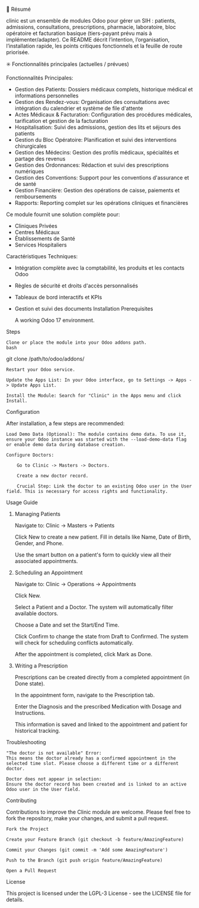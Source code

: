 🚩 Résumé

clinic est un ensemble de modules Odoo pour gérer un SIH : patients, admissions, consultations, prescriptions, pharmacie, laboratoire, bloc opératoire et facturation basique (tiers-payant prévu mais à implémenter/adapter).
Ce README décrit l’intention, l’organisation, l’installation rapide, les points critiques fonctionnels et la feuille de route priorisée.

✳️ Fonctionnalités principales (actuelles / prévues)

Fonctionnalités Principales:
- Gestion des Patients: Dossiers médicaux complets, historique médical et informations personnelles
- Gestion des Rendez-vous: Organisation des consultations avec intégration du calendrier et système de file d'attente
- Actes Médicaux & Facturation: Configuration des procédures médicales, tarification et gestion de la facturation
- Hospitalisation: Suivi des admissions, gestion des lits et séjours des patients
- Gestion du Bloc Opératoire: Planification et suivi des interventions chirurgicales
- Gestion des Médecins: Gestion des profils médicaux, spécialités et partage des revenus
- Gestion des Ordonnances: Rédaction et suivi des prescriptions numériques
- Gestion des Conventions: Support pour les conventions d'assurance et de santé
- Gestion Financière: Gestion des opérations de caisse, paiements et remboursements
- Rapports: Reporting complet sur les opérations cliniques et financières

Ce module fournit une solution complète pour:
- Cliniques Privées
- Centres Médicaux
- Établissements de Santé
- Services Hospitaliers

Caractéristiques Techniques:
- Intégration complète avec la comptabilité, les produits et les contacts Odoo
- Règles de sécurité et droits d'accès personnalisés
- Tableaux de bord interactifs et KPIs
- Gestion et suivi des documents
Installation
Prerequisites

    A working Odoo 17 environment.

Steps

    Clone or place the module into your Odoo addons path.
    bash

git clone <your-repo-url> /path/to/odoo/addons/

    Restart your Odoo service.

    Update the Apps List: In your Odoo interface, go to Settings -> Apps -> Update Apps List.

    Install the Module: Search for "Clinic" in the Apps menu and click Install.

Configuration

After installation, a few steps are recommended:

    Load Demo Data (Optional): The module contains demo data. To use it, ensure your Odoo instance was started with the --load-demo-data flag or enable demo data during database creation.

    Configure Doctors:

        Go to Clinic -> Masters -> Doctors.

        Create a new doctor record.

        Crucial Step: Link the doctor to an existing Odoo user in the User field. This is necessary for access rights and functionality.

Usage Guide
1. Managing Patients

    Navigate to: Clinic -> Masters -> Patients

    Click New to create a new patient. Fill in details like Name, Date of Birth, Gender, and Phone.

    Use the smart button on a patient's form to quickly view all their associated appointments.

2. Scheduling an Appointment

    Navigate to: Clinic -> Operations -> Appointments

    Click New.

    Select a Patient and a Doctor. The system will automatically filter available doctors.

    Choose a Date and set the Start/End Time.

    Click Confirm to change the state from Draft to Confirmed. The system will check for scheduling conflicts automatically.

    After the appointment is completed, click Mark as Done.

3. Writing a Prescription

    Prescriptions can be created directly from a completed appointment (in Done state).

    In the appointment form, navigate to the Prescription tab.

    Enter the Diagnosis and the prescribed Medication with Dosage and Instructions.

    This information is saved and linked to the appointment and patient for historical tracking.

Troubleshooting

    "The doctor is not available" Error:
    This means the doctor already has a confirmed appointment in the selected time slot. Please choose a different time or a different doctor.

    Doctor does not appear in selection:
    Ensure the doctor record has been created and is linked to an active Odoo user in the User field.

Contributing

Contributions to improve the Clinic module are welcome. Please feel free to fork the repository, make your changes, and submit a pull request.

    Fork the Project

    Create your Feature Branch (git checkout -b feature/AmazingFeature)

    Commit your Changes (git commit -m 'Add some AmazingFeature')

    Push to the Branch (git push origin feature/AmazingFeature)

    Open a Pull Request

License

This project is licensed under the LGPL-3 License - see the LICENSE file for details.

